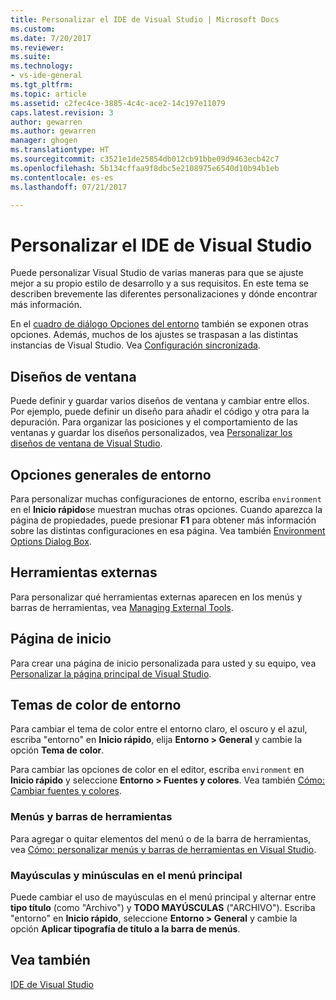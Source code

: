 ```yaml
---
title: Personalizar el IDE de Visual Studio | Microsoft Docs
ms.custom: 
ms.date: 7/20/2017
ms.reviewer: 
ms.suite: 
ms.technology:
- vs-ide-general
ms.tgt_pltfrm: 
ms.topic: article
ms.assetid: c2fec4ce-3885-4c4c-ace2-14c197e11079
caps.latest.revision: 3
author: gewarren
ms.author: gewarren
manager: ghogen
ms.translationtype: HT
ms.sourcegitcommit: c3521e1de25854db012cb91bbe09d9463ecb42c7
ms.openlocfilehash: 5b134cffaa9f8dbc5e2108975e6540d10b94b1eb
ms.contentlocale: es-es
ms.lasthandoff: 07/21/2017

---
```


# <a name="personalize-the-visual-studio-ide"></a>Personalizar el IDE de Visual Studio

Puede personalizar Visual Studio de varias maneras para que se ajuste mejor a su propio estilo de desarrollo y a sus requisitos. En este tema se describen brevemente las diferentes personalizaciones y dónde encontrar más información.

 En el [cuadro de diálogo Opciones del entorno](../ide/reference/environment-options-dialog-box.md) también se exponen otras opciones. Además, muchos de los ajustes se traspasan a las distintas instancias de Visual Studio. Vea [Configuración sincronizada](../ide/synchronized-settings-in-visual-studio.md).

## <a name="window-layouts"></a>Diseños de ventana

Puede definir y guardar varios diseños de ventana y cambiar entre ellos. Por ejemplo, puede definir un diseño para añadir el código y otra para la depuración. Para organizar las posiciones y el comportamiento de las ventanas y guardar los diseños personalizados, vea [Personalizar los diseños de ventana de Visual Studio](../ide/customizing-window-layouts-in-visual-studio.md).  

## <a name="general-environment-options"></a>Opciones generales de entorno  

 Para personalizar muchas configuraciones de entorno, escriba `environment` en el **Inicio rápido**se muestran muchas otras opciones. Cuando aparezca la página de propiedades, puede presionar  **F1** para obtener más información sobre las distintas configuraciones en esa página. Vea también [Environment Options Dialog Box](../ide/reference/environment-options-dialog-box.md).  

## <a name="external-tools"></a>Herramientas externas  
 Para personalizar qué herramientas externas aparecen en los menús y barras de herramientas, vea [Managing External Tools](../ide/managing-external-tools.md).  

## <a name="start-page"></a>Página de inicio  
 Para crear una página de inicio personalizada para usted y su equipo, vea [Personalizar la página principal de Visual Studio](../ide/customizing-the-start-page-for-visual-studio.md).

## <a name="environment-color-themes"></a>Temas de color de entorno  
 Para cambiar el tema de color entre el entorno claro, el oscuro y el azul, escriba "entorno" en **Inicio rápido**, elija **Entorno > General** y cambie la opción **Tema de color**.

Para cambiar las opciones de color en el editor, escriba `environment` en **Inicio rápido** y seleccione **Entorno > Fuentes y colores**. Vea también [Cómo: Cambiar fuentes y colores](../ide/how-to-change-fonts-and-colors-in-visual-studio.md).  

### <a name="menus-and-toolbars"></a>Menús y barras de herramientas  
 Para agregar o quitar elementos del menú o de la barra de herramientas, vea [Cómo: personalizar menús y barras de herramientas en Visual Studio](../ide/how-to-customize-menus-and-toolbars-in-visual-studio.md).  

### <a name="main-menu-casing"></a>Mayúsculas y minúsculas en el menú principal  
 Puede cambiar el uso de mayúsculas en el menú principal y alternar entre **tipo título** (como "Archivo") y **TODO MAYÚSCULAS** ("ARCHIVO"). Escriba "entorno" en **Inicio rápido**, seleccione **Entorno > General** y cambie la opción **Aplicar tipografía de título a la barra de menús**.

## <a name="see-also"></a>Vea también  
 [IDE de Visual Studio](../ide/visual-studio-ide.md)

